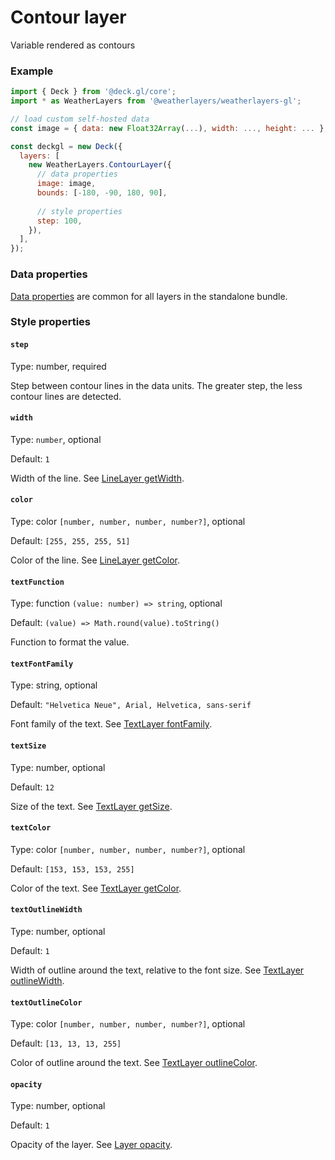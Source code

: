 # Contour layer

Variable rendered as contours

### Example

```javascript
import { Deck } from '@deck.gl/core';
import * as WeatherLayers from '@weatherlayers/weatherlayers-gl';

// load custom self-hosted data
const image = { data: new Float32Array(...), width: ..., height: ... };

const deckgl = new Deck({
  layers: [
    new WeatherLayers.ContourLayer({
      // data properties
      image: image,
      bounds: [-180, -90, 180, 90],
      
      // style properties
      step: 100,
    }),
  ],
});
```

### Data properties

[Data properties](../data.md#data-properties) are common for all layers in the standalone bundle.

### Style properties

#### `step`

Type: number, required

Step between contour lines in the data units. The greater step, the less contour lines are detected.

#### `width`

Type: `number`, optional

Default: `1`

Width of the line. See [LineLayer getWidth](https://deck.gl/docs/api-reference/layers/line-layer#getwidth).

#### `color`

Type: color `[number, number, number, number?]`, optional

Default: `[255, 255, 255, 51]`

Color of the line. See [LineLayer getColor](https://deck.gl/docs/api-reference/layers/line-layer#getcolor).

#### `textFunction`

Type: function `(value: number) => string`, optional

Default: `(value) => Math.round(value).toString()`

Function to format the value.

#### `textFontFamily`

Type: string, optional

Default: `"Helvetica Neue", Arial, Helvetica, sans-serif`

Font family of the text. See [TextLayer fontFamily](https://deck.gl/docs/api-reference/layers/text-layer#fontfamily).

#### `textSize`

Type: number, optional

Default: `12`

Size of the text. See [TextLayer getSize](https://deck.gl/docs/api-reference/layers/text-layer#getsize).

#### `textColor`

Type: color `[number, number, number, number?]`, optional

Default: `[153, 153, 153, 255]`

Color of the text. See [TextLayer getColor](https://deck.gl/docs/api-reference/layers/text-layer#getcolor).

#### `textOutlineWidth`

Type: number, optional

Default: `1`

Width of outline around the text, relative to the font size. See [TextLayer outlineWidth](https://deck.gl/docs/api-reference/layers/text-layer#outlinewidth).

#### `textOutlineColor`

Type: color `[number, number, number, number?]`, optional

Default: `[13, 13, 13, 255]`

Color of outline around the text. See [TextLayer outlineColor](https://deck.gl/docs/api-reference/layers/text-layer#outlinecolor).

#### `opacity`

Type: number, optional

Default: `1`

Opacity of the layer. See [Layer opacity](https://deck.gl/docs/api-reference/core/layer#opacity).
